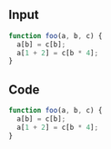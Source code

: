 
## Input

```javascript
function foo(a, b, c) {
  a[b] = c[b];
  a[1 + 2] = c[b * 4];
}

```

## Code

```javascript
function foo(a, b, c) {
  a[b] = c[b];
  a[1 + 2] = c[b * 4];
}

```
      